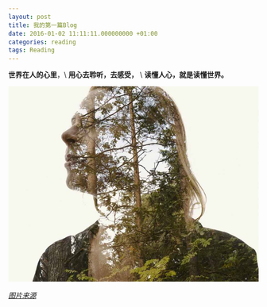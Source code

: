 ```yaml
---
layout: post
title: 我的第一篇Blog
date: 2016-01-02 11:11:11.000000000 +01:00
categories: reading
tags: Reading
---
```


**世界在人的心里**，\\
**用心去聆听，去感受，** \\
**读懂人心，就是读懂世界。**


![ ](/assets/images/test.jpg )


[*图片来源*](https://www.express.co.uk/pictures/pics/1939/Man-and-nature-meet) 


<!--

<a href="https://www.youtube.com/watch?v=_W5RvymhYlI" target="_blank"><img src="http://img.youtube.com/vi/YOUTUBE_VIDEO_ID_HERE/0.jpg" 
alt="IMAGE ALT TEXT HERE" width="240" height="180" border="10" /></a>

<a href="https://www.youtube.com/watch?v=1GN04W9lJMk"><img src="http://img.youtube.com/vi/YOUTUBE_VIDEO_ID_HERE/0.jpg" 
alt="IMAGE ALT TEXT HERE" width="240" height="180" border="10" /></a>


##read[cmd-markdown](https://www.zybuluo.com/mdeditor)

##read[jekyll-organization](http://jekyll.com.cn/docs/structure/)
-->


